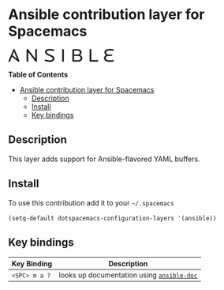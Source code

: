 # Ansible contribution layer for Spacemacs

![ansible](img/ansible.png)

<!-- markdown-toc start - Don't edit this section. Run M-x markdown-toc/generate-toc again -->
**Table of Contents**

- [Ansible contribution layer for Spacemacs](#ansible-contribution-layer-for-spacemacs)
    - [Description](#description)
    - [Install](#install)
    - [Key bindings](#key-bindings)

<!-- markdown-toc end -->

## Description

This layer adds support for Ansible-flavored YAML buffers.

## Install

To use this contribution add it to your `~/.spacemacs`

```elisp
(setq-default dotspacemacs-configuration-layers '(ansible))
```

## Key bindings

Key Binding   | Description
--------------|------------------------------------------------------------
`<SPC> m a ?` | looks up documentation using [`ansible-doc`][ansible-doc]

[ansible-doc]: https://github.com/lunaryorn/ansible-doc.el
